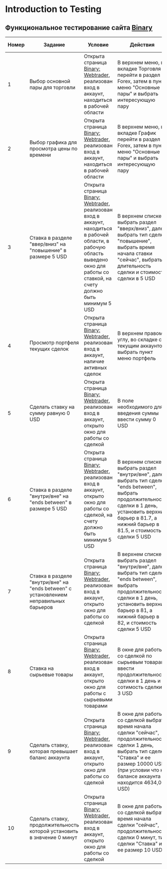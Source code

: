 # Introduction to Testing

## Функциональное тестирование сайта [Binary](https://webtrader.binary.me/v2.2.8/main.html#)

| Номер | Задание                                                      | Условие                                                      | Действия                                                     | Ожидаемый результат                                          |
| ----- | ------------------------------------------------------------ | ------------------------------------------------------------ | ------------------------------------------------------------ | ------------------------------------------------------------ |
| 1     | Выбор основной пары для торговли                             | Открыта страница [Binary: Webtrader](https://webtrader.binary.me/v2.2.8/main.html#), реализован вход в аккаунт, находиться в рабочей области | В верхнем меню, во вкладке Торговля перейти в раздел Forex, затем в пункт меню "Основные пары" и выбрать интересующую пару | На рабочей области появится окно для с настройкой сделки     |
| 2     | Выбор графика для просмотра  цены по времени                 | Открыта страница [Binary: Webtrader](https://webtrader.binary.me/v2.2.8/main.html#), реализован вход в аккаунт, находиться в рабочей области | В верхнем меню, во вкладке График перейти в раздел Forex, затем в пункт меню "Основные пары" и выбрать интересующую пару | На рабочей области появится окно с графиком выбранной пары   |
| 3     | Ставка в разделе "ввер/вниз" на "повышение" в размере 5 USD  | Открыта страница [Binary: Webtrader](https://webtrader.binary.me/v2.2.8/main.html#), реализован вход в аккаунт, находиться в рабочей области, в рабочую область выведено окно для работы со ставкой, на счету должно быть минимум 5 USD | В верхнем списке выбрать раздел "вверх/вниз", далее выбрать тип сделки "повышение", выбрать время начала ставки "сейчас", выбрать длительность сделки и стоимость сделки в 5 USD | Сделка переносится в портфель сделок и со счета списывается 5 USD |
| 4     | Просмотр портфеля текущих сделок                             | Открыта страница [Binary: Webtrader](https://webtrader.binary.me/v2.2.8/main.html#), реализован вход в аккаунт, наличие активных сделок | В верхнем правом углу, во складке с текущим аккаунтом выбрать пункт меню портфель | На рабочей области появится окно с текущими сделками, есть возможность посмотреть обзор данной сделки |
| 5     | Сделать ставку на сумму равную 0 USD                         | Открыта страница [Binary: Webtrader](https://webtrader.binary.me/v2.2.8/main.html#), реализован вход в аккаунт, открыто окно для работы со сделкой | В поле необходимого для введения суммы ввести сумму 0 USD    | Появляется всплывающее окно, уведомляющее о том, что размер минимальной ставки состовляет 0.01 USD |
| 6     | Ставка в разделе "внутри/вне" на "ends between" в размере 5 USD | Открыта страница [Binary: Webtrader](https://webtrader.binary.me/v2.2.8/main.html#), реализован вход в аккаунт, открыто окно для работы со сделкой, на счету должно быть минимум 5 USD | В верхнем списке выбрать раздел "внутри/вне", далее выбрать тип сделки "ends between", выбрать продолжительность сделки в 1 день, установить верхний барьер в 81.7, а нижний барьер в 81.5, и стоимость сделки 5 USD | Сделка переносится в портфель сделок и со счета списывается 5 USD |
| 7     | Ставка в разделе "внутри/вне" на "ends between" c установлением неправильных барьеров | Открыта страница [Binary: Webtrader](https://webtrader.binary.me/v2.2.8/main.html#), реализован вход в аккаунт, открыто окно для работы со сделкой | В верхнем списке выбрать раздел "внутри/вне", далее выбрать тип сделки "ends between", выбрать продолжительность сделки в 1 день, установить верхний барьер в 81, а нижний барьер в 82, и стоимость сделки 5 USD | Появляется всплывающее окно, уведомляющее о том, что верхний барьер должен быть выше нижнего барьера |
| 8     | Ставка на сырьевые товары                                    | Открыта страница [Binary: Webtrader](https://webtrader.binary.me/v2.2.8/main.html#), реализован вход в аккаунт, открыто окно для работы с сырьевыми товарами | В окне для работы со сделкой по сырьевым товарам ввести продолжительность сделки в 1 день и сотимость сделки в 3 USD | Сделка переносится в портфель сделок и со счета списывается 3 USD |
| 9     | Сделать ставку, которая превышает баланс аккаунта            | Открыта страница [Binary: Webtrader](https://webtrader.binary.me/v2.2.8/main.html#), реализован вход в аккаунт, открыто окно для работы со сделкой | В окне для работы со сделкой выбрать время начала сделки "сейчас", продолжительность сделки 1 день, выбрать тип сделки "Ставка" и ее размер 10000 USD (при условии что на балансе аккаунта находится 4634,06 USD) | Появляется всплывающее окно, уведомляющее что вашего баланса недостаточно для совершения данной сделки |
| 10    | Сделать ставку, продолжительность которой установить в знвчение 0 минут | Открыта страница [Binary: Webtrader](https://webtrader.binary.me/v2.2.8/main.html#), реализован вход в аккаунт, открыто окно для работы со сделкой | В окне для работы со сделкой выбрать время начала сделки "сейчас", продолжительность сделки 0 минут, тип сделки "Ставка" и ее размер 10 USD | Появляется всплывающее окно, уведомляющее о  том что контракты на этот период не предлагаются |


